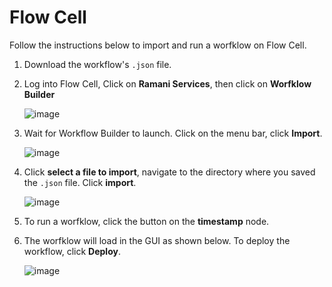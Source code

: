 # Flow Cell

Follow the instructions below to import and run a worfklow on Flow Cell.

1. Download the workflow's ```.json``` file.
2. Log into Flow Cell, Click on **Ramani Services**, then click on **Worfklow Builder**
   
   ![image](https://github.com/user-attachments/assets/f52e36cf-7f89-406f-9942-2b5f86b9a465)

3. Wait for Workflow Builder to launch. Click on the menu bar, click **Import**.
   
   ![image](https://github.com/user-attachments/assets/e8d5a5b7-3e95-481e-9172-da40f4fbc481)

4. Click **select a file to import**, navigate to the directory where you saved the ```.json``` file. Click **import**.

   ![image](https://github.com/user-attachments/assets/d60a8ad2-f718-4673-9b83-ec6748c5c901)

5. To run a worfklow, click the button on the **timestamp** node.

6. The worfklow will load in the GUI as shown below. To deploy the workflow, click **Deploy**.

   ![image](https://github.com/user-attachments/assets/280c8e7d-7c72-462c-94e4-c239dc9abf1a)


